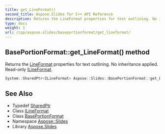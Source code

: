 ```yaml
---
title: get_LineFormat()
second_title: Aspose.Slides for C++ API Reference
description: Returns the LineFormat properties for text outlining. No inheritance applied. Read-only ILineFormat.
type: docs
weight: 1
url: /cpp/aspose.slides/baseportionformat/get_lineformat/
---
```

## BasePortionFormat::get_LineFormat() method


Returns the [LineFormat](../../lineformat/) properties for text outlining. No inheritance applied. Read-only [ILineFormat](../../ilineformat/).

```cpp
System::SharedPtr<ILineFormat> Aspose::Slides::BasePortionFormat::get_LineFormat() override
```

## See Also

* Typedef [SharedPtr](../../system/sharedptr/)
* Class [ILineFormat](../ilineformat/)
* Class [BasePortionFormat](./)
* Namespace [Aspose::Slides](../)
* Library [Aspose.Slides](../../)